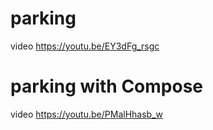# parking
video https://youtu.be/EY3dFg_rsgc
# parking with Compose
video https://youtu.be/PMalHhasb_w